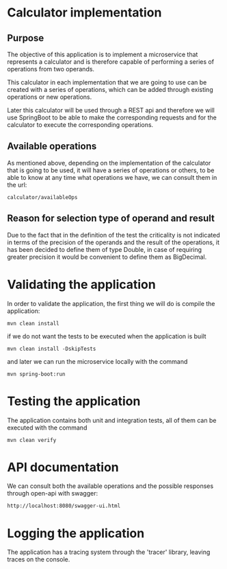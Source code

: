# Calculator implementation


## Purpose

The objective of this application is to implement a microservice that represents a calculator and is therefore capable of performing a series of operations from two operands.

This calculator in each implementation that we are going to use can be created with a series of operations, which can be added through existing operations or new operations.

Later this calculator will be used through a REST api and therefore we will use SpringBoot to be able to make the corresponding requests and for the calculator to execute the corresponding operations.

## Available operations

As mentioned above, depending on the implementation of the calculator that is going to be used, it will have a series of operations or others, to be able to know at any time what operations we have, we can consult them in the url:

```shell script
calculator/availableOps
```

## Reason for selection type of operand and result

Due to the fact that in the definition of the test the criticality is not indicated in terms of the precision of the operands and the result of the operations, it has been decided to define them of type Double, in case of requiring greater precision it would be convenient to define them as BigDecimal.

# Validating the application

In order to validate the application, the first thing we will do is compile the application:

```shell script
mvn clean install
```

if we do not want the tests to be executed when the application is built

```shell script
mvn clean install -DskipTests
```

and later we can run the microservice locally with the command

```shell script
mvn spring-boot:run
```

# Testing the application

The application contains both unit and integration tests, all of them can be executed with the command

```shell script
mvn clean verify
```

# API documentation

We can consult both the available operations and the possible responses through open-api with swagger:

```shell script
http://localhost:8080/swagger-ui.html
```

# Logging the application

The application has a tracing system through the 'tracer' library, leaving traces on the console.

